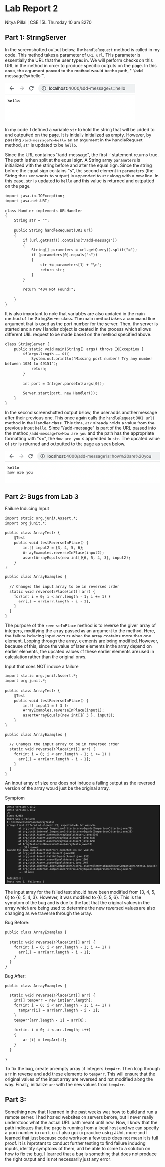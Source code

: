 # Lab Report 2
Nitya Pillai | CSE 15L Thursday 10 am B270
## Part 1: StringServer
In the screenshotted output below, the ```handleRequest``` method is called in my code. This method takes a parameter of ```URI url```. This parameter is essentially the URL that the user types in. We will preform checks on this URL in the method in order to produce specific outputs on the page. In this case, the argument passed to the method would be the path, '''/add-message?s=hello'''.

![Image](./images/lab2ss2.png)

In my code, I defined a variable ```str``` to hold the string that will be added to and outputted on the page. It is initially initialized as empty. However, by passing ```/add-message?s=hello``` as an argument in the handleRequest method, ```str``` is updated to be ```hello```.

Since the URL containes "/add-message", the first if statement returns true. The path is then split at the equal sign. A String array ```parameters``` is initialized with the string before and after the equal sign. Since the string before the equal sign contains "s", the second element in ```parameters``` (the String the user wants to output) is appended to ```str``` along with a new line. In this case, ```str``` is updated to ```hello``` and this value is returned and outputted on the page.

```
import java.io.IOException;
import java.net.URI;

class Handler implements URLHandler 
{
    String str = "";

    public String handleRequest(URI url) 
    {
        if (url.getPath().contains("/add-message")) 
        {
            String[] parameters = url.getQuery().split("=");
            if (parameters[0].equals("s")) 
            {
                str += parameters[1] + "\n";
                return str;
            } 
        }
        
        return "404 Not Found!";
        
    }    
}
```

It is also important to note that variables are also updated in the main method of the StringServer class. The main method takes a command line argument that is used as the port number for the server. Then, the server is started and a new Handler object is created in the process which allows different URL request to be made based on the method specified above.

```
class StringServer {
    public static void main(String[] args) throws IOException {
        if(args.length == 0){
            System.out.println("Missing port number! Try any number between 1024 to 49151");
            return;
        }

        int port = Integer.parseInt(args[0]);

        Server.start(port, new Handler());
    }
}
```

In the second screenshotted output below, the user adds another message after their previous one. This once again calls the ```handleRequest(URI url)``` method in the Handler class. This time, ```str``` already holds a value from the previous input ```hello```. Since "/add-message" is part of the URL passed into the method ```/add-message?s=How are you``` and the path has the appropriate formatting with "s=", the ```How are you``` is appended to ```str```. The updated value of ```str``` is returned and outputted to the page as seen below.

![Image](./images/lab2ss1.png)

## Part 2: Bugs from Lab 3
Failure Inducing Input
```
import static org.junit.Assert.*;
import org.junit.*;

public class ArrayTests {
	@Test 
	public void testReverseInPlace() {
        int[] input2 = {3, 4, 5, 6};
        ArrayExamples.reverseInPlace(input2);
        assertArrayEquals(new int[]{6, 5, 4, 3}, input2);
	}
}
```
```
public class ArrayExamples {

  // Changes the input array to be in reversed order
  static void reverseInPlace(int[] arr) {
    for(int i = 0; i < arr.length - 1; i += 1) {
      arr[i] = arr[arr.length - i - 1];
    }
  }
}
```
The purpose of the ```reverseInPlace``` method is to reverse the given array of integers, modifying the array passed as an argument to the method. Here, the failure inducing input occurs when the array contains more than one element. Looping through the array, elements are being modified. However, because of this, since the value of later elements in the array depend on earlier elements, the updated values of these earlier elements are used in calculation rather than the original ones. 

Input that does NOT induce a failure
```
import static org.junit.Assert.*;
import org.junit.*;

public class ArrayTests {
	@Test 
	public void testReverseInPlace() {
        int[] input1 = { 3 };
        ArrayExamples.reverseInPlace(input1);
        assertArrayEquals(new int[]{ 3 }, input1);
    }
}
```
```
public class ArrayExamples {

  // Changes the input array to be in reversed order
  static void reverseInPlace(int[] arr) {
    for(int i = 0; i < arr.length - 1; i += 1) {
      arr[i] = arr[arr.length - i - 1];
    }
  }
}
```
An input array of size one does not induce a failing output as the reversed version of the array would just be the original array.

Symptom

![Image](./images/Lab3SS3.png)

The input array for the failed test should have been modified from {3, 4, 5, 6} to {6, 5, 4, 3}. However, it was modified to {6, 5, 5, 6}. This is the symptom of the bug and is due to the fact that the original values in the array which are being used to determine the new reversed values are also changing as we traverse through the array. 

Bug Before:
```
public class ArrayExamples {

  static void reverseInPlace(int[] arr) {
    for(int i = 0; i < arr.length - 1; i += 1) {
      arr[i] = arr[arr.length - i - 1];
    }
  }
}
```
Bug After:
```
public class ArrayExamples {

  static void reverseInPlace(int[] arr) {
    int[] tempArr = new int[arr.length];
    for(int i = 0; i < arr.length - 1; i += 1) {
      tempArr[i] = arr[arr.length - i - 1];
    }
    tempArr[arr.length - 1] = arr[0];
    
    for(int i = 0; i < arr.length; i++)
    {
        arr[i] = tempArr[i];
    }
  }
  
}
```
To fix the bug, create an empty array of integers ```tempArr```. Then loop through ```arr``` in reverse and add these elements to ```tempArr```. This will ensure that the original values of the input array are reversed and not modified along the way. Finally, initialize ```arr``` with the new values from ```tempArr```.

## Part 3:
Something new that I learned in the past weeks was how to build and run a remote server. I had hosted websites on servers before, but I never really understood what the actual URL path meant until now. Now, I know that the path indicates that the page is running from a local host and we can specify a port number to run it on. I also got to practice using JUnit more and I learned that just because code works on a few tests does not mean it is full proof. It is improtant to conduct further testing to find failure inducing inputs, identify symptoms of them, and be able to come to a solution on how to fix the bug. I learned that a bug is something that does not produce the right output and is not necessarily just any error. 
